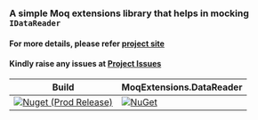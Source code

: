 ### A simple Moq extensions library that helps in mocking `IDataReader`

#### For more details, please refer [project site](https://alfusinigoj.github.io/moq_datareader/)

#### Kindly raise any issues at [Project Issues](https://github.com/alfusinigoj/moq_datareader/issues)

Build | MoqExtensions.DataReader |
--- | --- |
[![Nuget (Prod Release)](https://github.com/alfusinigoj/moq_datareader/actions/workflows/prod-release-pipeline.yml/badge.svg)](https://github.com/alfusinigoj/moq_datareader/actions/workflows/prod-release-pipeline.yml) | [![NuGet](https://img.shields.io/nuget/v/MoqExtensions.DataReader.svg?style=flat-square)](http://www.nuget.org/packages/MoqExtensions.DataReader)



